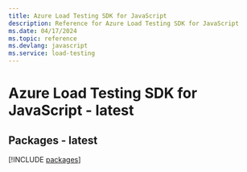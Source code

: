 ```yaml
---
title: Azure Load Testing SDK for JavaScript
description: Reference for Azure Load Testing SDK for JavaScript
ms.date: 04/17/2024
ms.topic: reference
ms.devlang: javascript
ms.service: load-testing
---
```

# Azure Load Testing SDK for JavaScript - latest
## Packages - latest
[!INCLUDE [packages](load-testing-index.md)]